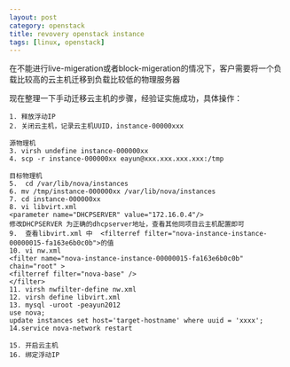 ```yaml
---
layout: post
category: openstack
title: revovery openstack instance
tags: [linux, openstack]
---
```




在不能进行live-migeration或者block-migeration的情况下，客户需要将一个负载比较高的云主机迁移到负载比较低的物理服务器

现在整理一下手动迁移云主机的步骤，经验证实施成功，具体操作：

    1. 释放浮动IP
    2. 关闭云主机，记录云主机UUID，instance-00000xxx

    源物理机
    3. virsh undefine instance-000000xx
    4. scp -r instance-000000xx eayun@xxx.xxx.xxx.xxx:/tmp

    目标物理机
    5.  cd /var/lib/nova/instances
    6. mv /tmp/instance-000000xx /var/lib/nova/instances
    7. cd instance-000000xx
    8. vi libvirt.xml
    <parameter name="DHCPSERVER" value="172.16.0.4"/>
    修改DHCPSERVER 为正确的dhcpserver地址，查看其他同项目云主机配置即可
    9.  查看libvirt.xml 中  <filterref filter="nova-instance-instance-00000015-fa163e6b0c0b">的值
    10. vi nw.xml
    <filter name="nova-instance-instance-00000015-fa163e6b0c0b" chain="root" >
    <filterref filter="nova-base" />
    </filter>
    11. virsh nwfilter-define nw.xml
    12. virsh define libvirt.xml
    13. mysql -uroot -peayun2012
    use nova;
    update instances set host='target-hostname' where uuid = 'xxxx';
    14.service nova-network restart

    15. 开启云主机
    16. 绑定浮动IP

